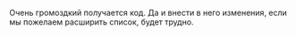 Очень громоздкий получается код. Да и внести в него изменения, если мы пожелаем расширить список, будет трудно.